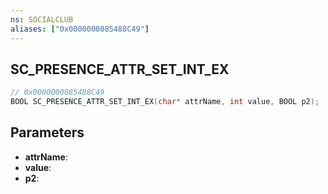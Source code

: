 ```yaml
---
ns: SOCIALCLUB
aliases: ["0x0000000085488C49"]
---
```

## SC_PRESENCE_ATTR_SET_INT_EX

```c
// 0x0000000085488C49
BOOL SC_PRESENCE_ATTR_SET_INT_EX(char* attrName, int value, BOOL p2);
```

## Parameters
* **attrName**:
* **value**:
* **p2**:
